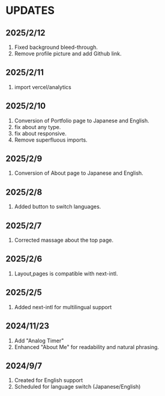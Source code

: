 # UPDATES

## 2025/2/12

1. Fixed background bleed-through.
2. Remove profile picture and add Github link.

## 2025/2/11

1. import vercel/analytics

## 2025/2/10

1. Conversion of Portfolio page to Japanese and English.
2. fix about any type.
3. fix about responsive.
4. Remove superfluous imports.

## 2025/2/9

1. Conversion of About page to Japanese and English.

## 2025/2/8

1. Added button to switch languages.

## 2025/2/7

1. Corrected massage about the top page.

## 2025/2/6

1. Layout,pages is compatible with next-intl.

## 2025/2/5

1. Added next-intl for multilingual support

## 2024/11/23

1. Add "Analog Timer"
2. Enhanced "About Me" for readability and natural phrasing.

## 2024/9/7

1. Created for English support
2. Scheduled for language switch (Japanese/English)
